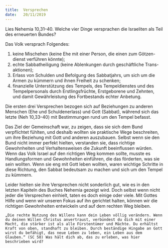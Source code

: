 ```yaml
---
title:  Versprechen
date:   20/11/2019
---
```


Lies Nehemia 10,31–40. Welche vier Dinge versprachen die Israeliten als Teil des erneuerten Bundes?

Das Volk versprach Folgendes:

1. keine Mischehen (keine Ehe mit einer Person, die einen zum Götzen-
dienst verführen könnte);
2. echte Sabbatheiligung (keine Ablenkungen durch geschäftliche Trans-
aktionen);
3. Erlass von Schulden und Befolgung des Sabbatjahrs, um sich um die
Armen zu kümmern und ihnen Freiheit zu schenken;
4. finanzielle Unterstützung des Tempels, des Tempeldienstes und des
Tempelpersonals durch Erstlingsfrüchte, Erstgeborene und Zehnten, und damit Gewährleistung des Fortbestands echter Anbetung.

Die ersten drei Versprechen bezogen sich auf Beziehungen zu anderen Menschen (Ehe und Schuldenerlass) und Gott (Sabbat), während sich das letzte (Neh 10,33–40) mit Bestimmungen rund um den Tempel befasst.

Das Ziel der Gemeinschaft war, zu zeigen, dass sie sich dem Bund verpflichtet fühlten, und deshalb wollten sie praktische Wege beschreiten, um ihre Beziehung mit Gott und anderen auszubauen. Selbst wenn sie den Bund nicht immer perfekt hielten, verstanden sie, dass richtige Gewohnheiten und Verhaltensweisen die Zukunft beeinflussen würden. Wenn das Volk Israel auf den richtigen Weg kommen sollte, musste es Handlungsformen und Gewohnheiten einführen, die das förderten, was sie sein wollten. Wenn sie eng mit Gott leben wollten, waren wichtige Schritte in diese Richtung, den Sabbat bedeutsam zu machen und sich um den Tempel zu kümmern.

Leider hielten sie ihre Versprechen nicht sonderlich gut, wie es in den letzten Kapiteln des Buches Nehemia gezeigt wird. Doch selbst wenn nicht jeder die Versprechen einhielt, taten es doch einige oder viele. Mit Gottes Hilfe und wenn wir unseren Fokus auf ihn gerichtet halten, können wir die richtigen Gewohnheiten entwickeln und auf dem rechten Weg bleiben.

`„Die rechte Nutzung des Willens kann dein Leben völlig verändern. Wenn du deinen Willen Christus anvertraust, verbündest du dich mit einer Macht, die stärker ist als alle Fürstentümer und Mächte. Du erhältst Kraft von oben, standhaft zu bleiben. Durch beständige Hingabe an Gott wirst du befähigt, das neue Leben zu leben, ein Leben aus dem Glauben.“ (SC 50) Was hält dich ab, das zu erleben, was hier beschrieben wird?`
